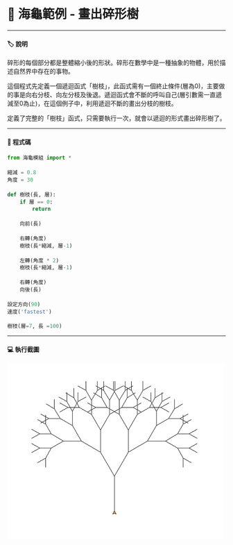 # 🔰 海龜範例 - 畫出碎形樹
--------------
#### 🏷️ 說明

碎形的每個部分都是整體縮小後的形狀。碎形在數學中是一種抽象的物體，用於描述自然界中存在的事物。

這個程式先定義一個遞迴函式「樹枝」，此函式需有一個終止條件(層為0)，主要做的事是向右分枝、向左分枝及後退。遞迴函式會不斷的呼叫自己(層引數需一直遞減至0為止)，在這個例子中，利用遞迴不斷的畫出分枝的樹枝。

定義了完整的「樹枝」函式，只需要執行一次，就會以遞迴的形式畫出碎形樹了。

--------------

#### 📄 程式碼

```python
from 海龜模組 import *

縮減 = 0.8
角度 = 30  

def 樹枝(長, 層):
    if 層 == 0:
        return
        
    向前(長)
   
    右轉(角度)
    樹枝(長*縮減, 層-1)
    
    左轉(角度 * 2)
    樹枝(長*縮減, 層-1)
    
    右轉(角度)
    向後(長)

設定方向(90)
速度('fastest')

樹枝(層=7, 長 =100) 

```

--------------

#### 💻 執行截圖

![執行截圖](fractal_tree.jpg)


